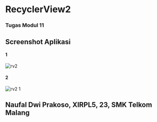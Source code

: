 # RecyclerView2
### Tugas Modul 11
## Screenshot Aplikasi
#### 1
![rv2](https://cloud.githubusercontent.com/assets/22340411/22413579/c7a19582-e6eb-11e6-8fc9-0559258def01.PNG)
#### 2
![rv2 1](https://cloud.githubusercontent.com/assets/22340411/22413619/0933fb16-e6ec-11e6-8ce3-d1c74dd4cf04.PNG)
## Naufal Dwi Prakoso, XIRPL5, 23, SMK Telkom Malang
